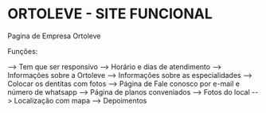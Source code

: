 # ORTOLEVE - SITE FUNCIONAL

Pagina de Empresa Ortoleve

Funções:

--> Tem que ser responsivo
--> Horário e dias de atendimento
--> Informações sobre a Ortoleve
--> Informações sobre as especialidades
--> Colocar os dentitas com fotos
--> Página de Fale conosco por e-mail e número de whatsapp
--> Página de planos conveniados
--> Fotos do local
--> Localização com mapa
--> Depoimentos